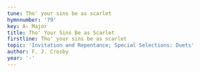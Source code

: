 ```yaml
---
tune: Tho' your sins be as scarlet
hymnnumber: '79'
key: A♭ Major
title: Tho' Your Sins Be as Scarlet
firstline: Tho' your sins be as scarlet
topic: 'Invitation and Repentance; Special Selections: Duets'
author: F. J. Crosby
year: '-'
---
```


